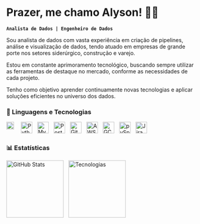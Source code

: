 #  Prazer, me chamo Alyson! 👨‍💻

**`Analista de Dados | Engenheiro de Dados`**

Sou analista de dados com vasta experiência em criação de pipelines, análise e visualização de dados, tendo atuado em empresas de grande porte nos setores siderúrgico, construção e varejo.

Estou em constante aprimoramento tecnológico, buscando sempre utilizar as ferramentas de destaque no mercado, conforme as necessidades de cada projeto.

Tenho como objetivo aprender continuamente novas tecnologias e aplicar soluções eficientes no universo dos dados.

### 🤖 Linguagens e Tecnologias

<img 
    align="left" 
    alt="Power BI" 
    title="Power BI"
    width="20px" 
    style="padding-right: 15px;" 
    src="https://raw.githubusercontent.com/microsoft/PowerBI-Icons/main/SVG/Power-BI.svg"
/>
<img 
    align="left" 
    alt="Python" 
    title="Python"
    width="30px" 
    style="padding-right: 10px;" 
    src="https://cdn.jsdelivr.net/gh/devicons/devicon@latest/icons/python/python-original.svg" 
/>
<img 
    align="left" 
    alt="MySQL" 
    title="MySQL"
    width="30px" 
    style="padding-right: 10px;" 
    src="https://cdn.jsdelivr.net/gh/devicons/devicon@latest/icons/mysql/mysql-original.svg" 
/>
<img 
    align="left" 
    alt="PostgreSQL" 
    title="PostgreSQL"
    width="30px" 
    style="padding-right: 10px;" 
    src="https://cdn.jsdelivr.net/gh/devicons/devicon@latest/icons/postgresql/postgresql-original.svg" 
/>
<img 
    align="left" 
    alt="Git" 
    title="Git"
    width="30px" 
    style="padding-right: 10px;" 
    src="https://cdn.jsdelivr.net/gh/devicons/devicon@latest/icons/git/git-original.svg" 
/>
<img 
    align="left" 
    alt="AWS" 
    title="AWS"
    width="30px" 
    style="padding-right: 10px;" 
    src="https://cdn.jsdelivr.net/gh/devicons/devicon@latest/icons/amazonwebservices/amazonwebservices-original-wordmark.svg"
/>
<img 
    align="left" 
    alt="GCP" 
    title="GCP"
    width="30px" 
    style="padding-right: 10px;" 
    src="https://cdn.jsdelivr.net/gh/devicons/devicon@latest/icons/googlecloud/googlecloud-original.svg"
/>
<img 
    align="left" 
    alt="pySpark" 
    title="pySpark"
    width="30px" 
    style="padding-right: 10px;" 
    src="https://cdn.jsdelivr.net/gh/devicons/devicon@latest/icons/apachespark/apachespark-original.svg"
/>
<img 
    align="left" 
    alt="Jira" 
    title="Jira"
    width="30px" 
    style="padding-right: 10px;" 
    src="https://cdn.jsdelivr.net/gh/devicons/devicon@latest/icons/jira/jira-original.svg"
/>

<br/>
<br/>

### 📊 Estatísticas

<p>
  <img 
    align="left" 
    alt="GitHub Stats" 
    height="150" 
    style="padding-right: 10px;" 
    src="https://github-readme-stats.vercel.app/api?username=Alysonleca&show_icons=true&theme=tokyonight&include_all_commits=true&locale=pt-br" 
  />
  
<img 
    align="left" 
    alt="Tecnologias" 
    height="150" 
    style="padding-right: 10px;" 
    src="https://github-readme-stats.vercel.app/api/top-langs/?username=Alysonleca&theme=tokyonight&layout=compact&custom_title=Tecnologias&langs_count=2" 
/>
  
</p>



